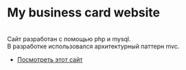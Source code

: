 # My business card website
<br>Сайт разработан с помощью php и mysql.<br>
В разработке использовался архитектурный паттерн mvc.<br>
* <a href="https://ysenin.org.ru/">Посмотреть этот сайт</a>
